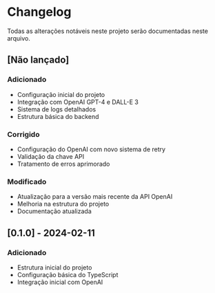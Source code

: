 # Changelog

Todas as alterações notáveis neste projeto serão documentadas neste arquivo.

## [Não lançado]

### Adicionado
- Configuração inicial do projeto
- Integração com OpenAI GPT-4 e DALL-E 3
- Sistema de logs detalhados
- Estrutura básica do backend

### Corrigido
- Configuração do OpenAI com novo sistema de retry
- Validação da chave API
- Tratamento de erros aprimorado

### Modificado
- Atualização para a versão mais recente da API OpenAI
- Melhoria na estrutura do projeto
- Documentação atualizada

## [0.1.0] - 2024-02-11

### Adicionado
- Estrutura inicial do projeto
- Configuração básica do TypeScript
- Integração inicial com OpenAI